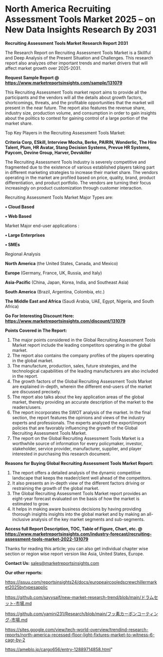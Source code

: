 # North America Recruiting Assessment Tools Market 2025 – on New Data Insights Research By 2031

<strong>Recruiting Assessment Tools Market Research Report 2031</strong>

The Research Report on Recruiting Assessment Tools Market is a Skillful and Deep Analysis of the Present Situation and Challenges. This research report also analyzes other important trends and market drivers that will affect market growth over 2025-2031.

<strong>Request Sample Report @ <a href=https://www.marketreportsinsights.com/sample/131079>https://www.marketreportsinsights.com/sample/131079</a></strong>

This Recruiting Assessment Tools market report aims to provide all the participants and the vendors will all the details about growth factors, shortcomings, threats, and the profitable opportunities that the market will present in the near future. The report also features the revenue share, industry size, production volume, and consumption in order to gain insights about the politics to contest for gaining control of a large portion of the market share.

Top Key Players in the Recruiting Assessment Tools Market:

<strong>Criteria Corp, ESkill, Interview Mocha, Berke, PAIRIN, Wonderlic, The Hire Talent, Plum, HR Avatar, Stang Decision Systems, Prevue HR Systems, Paycom, Devine Group, Harver, Devskiller</strong>

The Recruiting Assessment Tools Industry is severely competitive and fragmented due to the existence of various established players taking part in different marketing strategies to increase their market share. The vendors operating in the market are profiled based on price, quality, brand, product differentiation, and product portfolio. The vendors are turning their focus increasingly on product customization through customer interaction.

Recruiting Assessment Tools Market Major Types are:

<strong>• Cloud Based

• Web Based</strong>

Market Major end-user applications :

<strong>• Large Enterprises

• SMEs</strong>

Regional Analysis

</u><strong><b>North America</b></strong> (the United States, Canada, and Mexico)

<strong><b>Europe </b></strong>(Germany, France, UK, Russia, and Italy)

<strong><b>Asia-Pacific</b></strong> (China, Japan, Korea, India, and Southeast Asia)

<strong><b>South America</b></strong> (Brazil, Argentina, Colombia, etc.)

<strong><b>The Middle East and Africa</b></strong> (Saudi Arabia, UAE, Egypt, Nigeria, and South Africa)

<strong>Go For Interesting Discount Here: <a href=https://www.marketreportsinsights.com/discount/131079>https://www.marketreportsinsights.com/discount/131079</a></strong>

<strong>Points Covered in The Report:</strong>
<ol>
  <li>The major points considered in the Global Recruiting Assessment Tools Market report include the leading competitors operating in the global market.</li>
  <li>The report also contains the company profiles of the players operating in the global market.</li>
  <li>The manufacture, production, sales, future strategies, and the technological capabilities of the leading manufacturers are also included in the report.</li>
  <li>The growth factors of the Global Recruiting Assessment Tools Market are explained in-depth, wherein the different end-users of the market are discussed precisely.</li>
  <li>The report also talks about the key application areas of the global market, thereby providing an accurate description of the market to the readers/users.</li>
  <li>The report incorporates the SWOT analysis of the market. In the final section, the report features the opinions and views of the industry experts and professionals. The experts analyzed the export/import policies that are favorably influencing the growth of the Global Recruiting Assessment Tools Market.</li>
  <li>The report on the Global Recruiting Assessment Tools Market is a worthwhile source of information for every policymaker, investor, stakeholder, service provider, manufacturer, supplier, and player interested in purchasing this research document.</li>
</ol>
<strong>Reasons for Buying Global Recruiting Assessment Tools Market Report:</strong>

<ol>
  <li>The report offers a detailed analysis of the dynamic competitive landscape that keeps the reader/client well ahead of the competitors.</li>
  <li>It also presents an in-depth view of the different factors driving or restraining the growth of the global market.</li>
  <li>The Global Recruiting Assessment Tools Market report provides an eight-year forecast evaluated on the basis of how the market is estimated to grow.</li>
  <li>It helps in making aware business decisions by having providing thorough insights insights into the global market and by making an all-inclusive analysis of the key market segments and sub-segments.</li>
</ol>
<strong>Access full Report Description, TOC, Table of Figure, Chart, etc. @ <a href=https://www.marketreportsinsights.com/industry-forecast/recruiting-assessment-tools-market-2022-131079>https://www.marketreportsinsights.com/industry-forecast/recruiting-assessment-tools-market-2022-131079</a></strong>


Thanks for reading this article; you can also get individual chapter wise section or region wise report version like Asia, United States, Europe.

<strong>Contact Us:</strong>
sales@marketreportsinsights.com

<strong>Our other reports:</strong>

<a href=https://issuu.com/reportsinsights24/docs/europeaircooledscrewchillermarket2025bytypesapplic>https://issuu.com/reportsinsights24/docs/europeaircooledscrewchillermarket2025bytypesapplic</a>

<a href=https://github.com/sayysaif/new-market-research-trend/blob/main/ドラムセット-市場.md>https://github.com/sayysaif/new-market-research-trend/blob/main/ドラムセット-市場.md</a>

<a href=https://github.com/yamini231/Research/blob/main/フッ素カーボンコーティング-市場.md>https://github.com/yamini231/Research/blob/main/フッ素カーボンコーティング-市場.md</a>

<a href=https://sites.google.com/view/tech-world-overview/trendind-research-reports/north-america-recessed-floor-light-fixtures-market-to-witness-6-cagr-by-2>https://sites.google.com/view/tech-world-overview/trendind-research-reports/north-america-recessed-floor-light-fixtures-market-to-witness-6-cagr-by-2</a>

<a href=https://ameblo.jp/cargo656/entry-12889714858.html>https://ameblo.jp/cargo656/entry-12889714858.html</a>"
